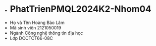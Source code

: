 - # PhatTrienPMQL2024K2-Nhom04
- Họ và Tên Hoàng Bảo Lâm
- Mã sinh viên 2121050019
- Ngành Công nghệ thông tin địa học
- Lớp DCCTCT66-08C
